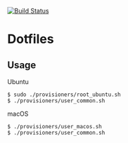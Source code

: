 [![Build Status](https://travis-ci.org/blp1526/dotfiles.svg?branch=master)](https://travis-ci.org/blp1526/dotfiles)

# Dotfiles

## Usage

Ubuntu

```
$ sudo ./provisioners/root_ubuntu.sh
$ ./provisioners/user_common.sh
```

macOS

```
$ ./provisioners/user_macos.sh
$ ./provisioners/user_common.sh
```
